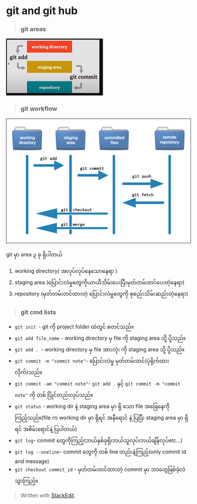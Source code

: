 
# git and git hub

> ### git areas <br>
>  
![enter image description here](https://github.com/HtunSoeHsan/GitNote/blob/main/img/gitarea.PNG?raw=true)

> ###  git workflow<br>
>  
![enter image description here](https://github.com/HtunSoeHsan/GitNote/blob/main/img/git-workflow.png?raw=true)

git မှာ area ၃ ခု ရှိပါတယ်
1. working directory( အလုပ်လုပ်နေသောနေရာ )
2. staging area (ပြောင်းလဲမှုတွေကိုယာယီသိမ်းပေးပြီးမှတ်တမ်းတင်ပေးတဲ့နေရာ)
3. repository (မှတ်တမ်းတင်ထားတဲ့ ပြောင်းလဲမှုတွေကို စုစည်းသိမ်းဆည်းတဲ့နေရာ)
> ### git cmd lists<br>
>
- `git init `- git ကို project folder ထဲတွင် စတင်သည်။
- `git add file_name` - working directory မှ file ကို staging area သို့ ပို့သည်။
- `git add . `- working directory မှ file အားလုံး ကို  staging area သို့ ပို့သည်။
- `git commit -m "commit note"`- ပြောင်းလဲမှု မှတ်တမ်းတင်(ပုံရိုက်ထားလိုက်)သည်။
- `git commit -am "commit note"`- `git add .` နှင့် `git commit -m "commit note"` ကို တစ် ပြိုင်တည်းလုပ်သည်။
- `git status` - working dir နဲ့ staging area မှာ ရှိ သော file အခြေနေကိုကြည့်သည်။(file က working dir မှာ ရှိရင် အနီရောင် နဲ့ ပြပြီး staging area မှာ ရှိရင် အစိမ်းရောင်နဲ့ ပြပါတယ်)
- `git log`- commit တွေကိုကြည့်(ဘယ်နှစ်ခုရှိ၊ဘယ်သူလုပ်၊ဘယ်ချိန်လုပ်etc...)
- `git log --oneline`- commit တွေကို တစ် line တည်းနဲ့ကြည့်(only commit id and message)
- `git checkout commit_id` - မှတ်တမ်းတင်ထားတဲ့ commit မှာ ဘာတွေဖြစ်ခဲ့လဲ သွာကြည့်။



> Written with [StackEdit](https://stackedit.io/).
